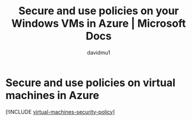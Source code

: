 ﻿---
title: Secure and use policies on your Windows VMs in Azure | Microsoft Docs
description: Learn about security and policies for Windows and virtual machines in Azure.
services: virtual-machines-windows
documentationcenter: ''
author: davidmu1
manager: timlt
editor: tysonn
tags: azure-resource-manager

ms.assetid:
ms.service: virtual-machines-windows
ms.workload: infrastructure-services
ms.tgt_pltfrm: vm-windows
ms.date: 08/14/2017
ms.author: davidmu
---

# Secure and use policies on virtual machines in Azure

[!INCLUDE [virtual-machines-security-policy](../../../includes/virtual-machines-security-policy.md)]


